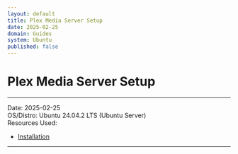 ```yaml
---
layout: default
title: Plex Media Server Setup
date: 2025-02-25
domain: Guides
system: Ubuntu
published: false
---
```


# Plex Media Server Setup

---

Date: 2025-02-25  
OS/Distro: Ubuntu 24.04.2 LTS (Ubuntu Server)  
Resources Used:  
- [Installation](https://support.plex.tv/articles/200288586-installation/)

---


